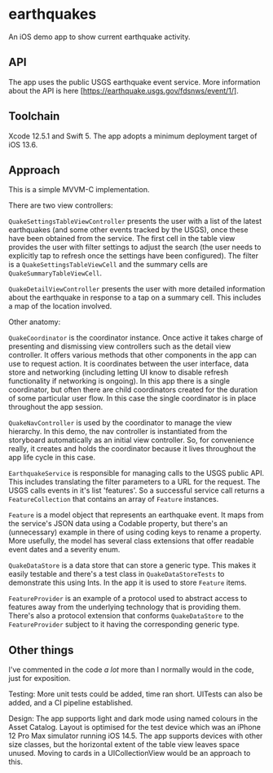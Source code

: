 # earthquakes
An iOS demo app to show current earthquake activity.

## API
The app uses the public USGS earthquake event service. More information about the API is here [https://earthquake.usgs.gov/fdsnws/event/1/].

## Toolchain
Xcode 12.5.1 and Swift 5. The app adopts a minimum deployment target of iOS 13.6.

## Approach
This is a simple MVVM-C implementation.

There are two view controllers:

`QuakeSettingsTableViewController` presents the user with a list of the latest earthquakes (and some other events tracked by the USGS), once these have been obtained from the service. The first cell in the table view provides the user with filter settings to adjust the search (the user needs to explicitly tap to refresh once the settings have been configured). The filter is a `QuakeSettingsTableViewCell` and the summary cells are `QuakeSummaryTableViewCell`.

`QuakeDetailViewController` presents the user with more detailed information about the earthquake in response to a tap on a summary cell. This includes a map of the location involved.

Other anatomy:

`QuakeCoordinator` is the coordinator instance. Once active it takes charge of presenting and dismissing view controllers such as the detail view controller. It offers various methods that other components in the app can use to request action. It is coordinates between the user interface, data store and networking (including letting UI know to disable refresh functionality if networking is ongoing). In this app there is a single coordinator, but often there are child coordinators created for the duration of some particular user flow. In this case the single coordinator is in place throughout the app session.

`QuakeNavController` is used by the coordinator to manage the view hierarchy. In this demo, the nav controller is instantiated from the storyboard automatically as an initial view controller. So, for convenience really, it creates and holds the coordinator because it lives throughout the app life cycle in this case.

`EarthquakeService` is responsible for managing calls to the USGS public API. This includes translating the filter parameters to a URL for the request. The USGS calls events in it's list 'features'. So a successful service call returns a `FeatureCollection` that contains an array of `Feature` instances.

`Feature` is a model object that represents an earthquake event. It maps from the service's JSON data using a Codable property, but there's an (unnecessary) example in there of using coding keys to rename a property. More usefully, the model has several class extensions that offer readable event dates and a severity enum.

`QuakeDataStore` is a data store that can store a generic type. This makes it easily testable and there's a test class in `QuakeDataStoreTests` to demonstrate this using Ints. In the app it is used to store `Feature` items.

`FeatureProvider` is an example of a protocol used to abstract access to features away from the underlying technology that is providing them. There's also a protocol extension that conforms `QuakeDataStore` to the `FeatureProvider` subject to it having the corresponding generic type.

## Other things

I've commented in the code _a lot_ more than I normally would in the code, just for exposition.

Testing: More unit tests could be added, time ran short. UITests can also be added, and a CI pipeline established.

Design: The app supports light and dark mode using named colours in the Asset Catalog. Layout is optimised for the test device which was an iPhone 12 Pro Max simulator running iOS 14.5. The app supports devices with other size classes, but the horizontal extent of the table view leaves space unused. Moving to cards in a UICollectionView would be an approach to this.
